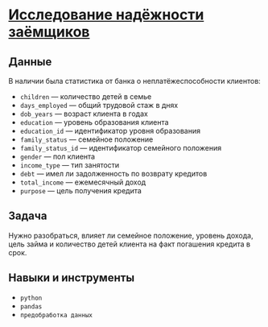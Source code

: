 # [Исследование надёжности заёмщиков](02_practicum_da_reliability_of_borrowers.ipynb) 


## Данные

В наличии была статистика от банка о неплатёжеспособности клиентов:
* `children` — количество детей в семье
* `days_employed` — общий трудовой стаж в днях
* `dob_years` — возраст клиента в годах
* `education` — уровень образования клиента
* `education_id` — идентификатор уровня образования
* `family_status` — семейное положение
* `family_status_id` — идентификатор семейного положения
* `gender` — пол клиента
* `income_type` — тип занятости
* `debt` — имел ли задолженность по возврату кредитов
* `total_income` — ежемесячный доход
* `purpose` — цель получения кредита

## Задача

Нужно разобраться, влияет ли семейное положение, уровень дохода, цель займа и количество детей клиента на факт погашения кредита в срок.

## Навыки и инструменты
* `python` 
* `pandas`  
* `предобработка данных`  